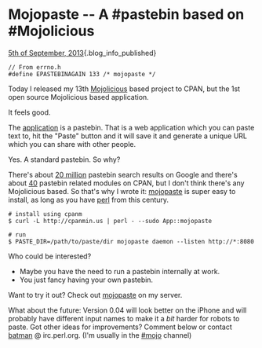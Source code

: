 # Mojopaste -- A #pastebin based on #Mojolicious

[5th of September,
2013](/blog/2013-09-05/mojopaste.html){.blog_info_published}

    // From errno.h
    #define EPASTEBINAGAIN 133 /* mojopaste */

Today I released my 13th
[Mojolicious](https://metacpan.org/release/Mojolicious) based project to
CPAN, but the 1st open source Mojolicious based application.

It feels good.

The [application](https://metacpan.org/module/App::mojopaste) is a
pastebin. That is a web application which you can paste text to, hit the
"Paste" button and it will save it and generate a unique URL which you
can share with other people.

Yes. A standard pastebin. So why?

There's about [20 million](https://www.google.com/search?q=pastebin)
pastebin search results on Google and there's about
[40](https://metacpan.org/search?q=pastebin) pastebin related modules on
CPAN, but I don't think there's any Mojolicious based. So that's why I
wrote it: [mojopaste](https://metacpan.org/module/App::mojopaste) is
super easy to install, as long as you have [perl](http://perl.org) from
this century.

    # install using cpanm
    $ curl -L http://cpanmin.us | perl - --sudo App::mojopaste

    # run
    $ PASTE_DIR=/path/to/paste/dir mojopaste daemon --listen http://*:8080

Who could be interested?

-   Maybe you have the need to run a pastebin internally at work.
-   You just fancy having your own pastebin.

Want to try it out? Check out [mojopaste](http://p.thorsen.pm) on my
server.

What about the future: Version 0.04 will look better on the iPhone and
will probably have different input names to make it a *bit* harder for
robots to paste. Got other ideas for improvements? Comment below or
contact [batman](irc://irc.perl.org/batman) @ irc.perl.org. (I'm usually
in the [#mojo](http://irclog.perlgeek.de/mojo/2013-08-13) channel)
